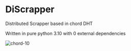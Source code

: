 # DiScrapper

Distributed Scrapper based in chord DHT

Written in pure python 3.10 with 0 external dependencies

![chord-10](https://user-images.githubusercontent.com/93363464/177032585-15a756ab-7cf9-4185-a60c-573e61137d17.png)
